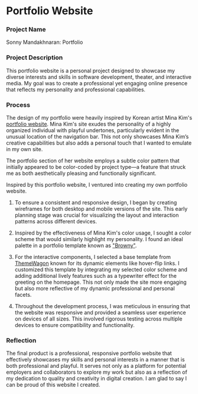# Portfolio Website

### Project Name

Sonny Mandakhnaran: Portfolio

### Project Description

This portfolio website is a personal project designed to showcase my diverse interests and skills in software development, theater, and interactive media. My goal was to create a professional yet engaging online presence that reflects my personality and professional capabilities.

### Process

The design of my portfolio were heavily inspired by Korean artist Mina Kim's [portfolio website](https://mina-vitamina.net/). Mina Kim's site exudes the personality of a highly organized individual with playful undertones, particularly evident in the unusual location of the navigation bar. This not only showcases Mina Kim’s creative capabilities but also adds a personal touch that I wanted to emulate in my own site.

The portfolio section of her website employs a subtle color pattern that initially appeared to be color-coded by project type—a feature that struck me as both aesthetically pleasing and functionally significant.

Inspired by this portfolio website, I ventured into creating my own portfolio website.

1. To ensure a consistent and responsive design, I began by creating wireframes for both desktop and mobile versions of the site. This early planning stage was crucial for visualizing the layout and interaction patterns across different devices.

2. Inspired by the effectiveness of Mina Kim's color usage, I sought a color scheme that would similarly highlight my personality. I found an ideal palette in a portfolio template known as ["Browny"](https://www.free-css.com/free-css-templates/page296/browny).

3. For the interactive components, I selected a base template from [ThemeWagon](https://themewagon.github.io/meyawo/#portfolio.) known for its dynamic elements like hover-flip links. I customized this template by integrating my selected color scheme and adding additional lively features such as a typewriter effect for the greeting on the homepage. This not only made the site more engaging but also more reflective of my dynamic professional and personal facets.

4. Throughout the development process, I was meticulous in ensuring that the website was responsive and provided a seamless user experience on devices of all sizes. This involved rigorous testing across multiple devices to ensure compatibility and functionality.

### Reflection

The final product is a professional, responsive portfolio website that effectively showcases my skills and personal interests in a manner that is both professional and playful. It serves not only as a platform for potential employers and collaborators to explore my work but also as a reflection of my dedication to quality and creativity in digital creation. I am glad to say I can be proud of this website I created.
